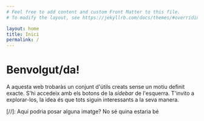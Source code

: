 ```yaml
---
# Feel free to add content and custom Front Matter to this file.
# To modify the layout, see https://jekyllrb.com/docs/themes/#overriding-theme-defaults

layout: home
title: Inici
permalink: /
---
```

# Benvolgut/da!

A aquesta web trobaràs un conjunt d'útils creats sense un motiu definit exacte.
S'hi accedeix amb els botons de la _sidebar_ de l'esquerra. T'invito a explorar-los, la idea és que tots siguin interessants a la seva manera.

[//]: Aquí podria posar alguna imatge? No sé quina estaria bé
